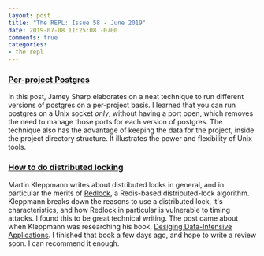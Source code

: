 ```yaml
---
layout: post
title: "The REPL: Issue 58 - June 2019"
date: 2019-07-08 11:25:08 -0700
comments: true
categories:
- the repl
---
```


### [Per-project Postgres][1]

In this post, Jamey Sharp elaborates on a neat technique to run different versions of postgres on a per-project basis. I learned that you can run postgres on a Unix socket *only*, without having a port open, which removes the need to manage those ports for each version of postgres. The technique also has the advantage of keeping the data for the project, inside the project directory structure. It illustrates the power and flexibility of Unix tools.

### [How to do distributed locking][2]

Martin Kleppmann writes about distributed locks in general, and in particular the merits of [Redlock][redlock], a Redis-based distributed-lock algorithm. Kleppmann breaks down the reasons to use a distributed lock, it's characteristics, and how Redlock in particular is vulnerable to timing attacks. I found this to be great technical writing. The post came about when Kleppmann was researching his book, [Desiging Data-Intensive Applications][data]. I finished that book a few days ago, and hope to write a review soon. I can recommend it enough.

[1]: https://jamey.thesharps.us/2019/05/29/per-project-postgres/
[2]: https://martin.kleppmann.com/2016/02/08/how-to-do-distributed-locking.html
[redlock]: https://redis.io/topics/distlock
[data]: http://dataintensive.net/
